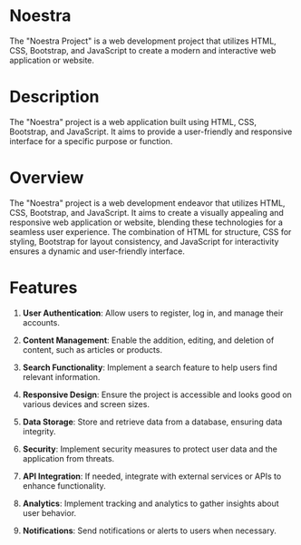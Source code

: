 # Noestra

The "Noestra Project" is a web development project that utilizes HTML, CSS, Bootstrap, and JavaScript to create a modern and interactive web application or website.

# Description

The "Noestra" project is a web application built using HTML, CSS, Bootstrap, and JavaScript. It aims to provide a user-friendly and responsive interface for a specific purpose or function.

# Overview

The "Noestra" project is a web development endeavor that utilizes HTML, CSS, Bootstrap, and JavaScript. It aims to create a visually appealing and responsive web application or website, blending these technologies for a seamless user experience. The combination of HTML for structure, CSS for styling, Bootstrap for layout consistency, and JavaScript for interactivity ensures a dynamic and user-friendly interface.

# Features

1. **User Authentication**: Allow users to register, log in, and manage their accounts.

2. **Content Management**: Enable the addition, editing, and deletion of content, such as articles or products.

3. **Search Functionality**: Implement a search feature to help users find relevant information.

4. **Responsive Design**: Ensure the project is accessible and looks good on various devices and screen sizes.

5. **Data Storage**: Store and retrieve data from a database, ensuring data integrity.

6. **Security**: Implement security measures to protect user data and the application from threats.

7. **API Integration**: If needed, integrate with external services or APIs to enhance functionality.

8. **Analytics**: Implement tracking and analytics to gather insights about user behavior.

9. **Notifications**: Send notifications or alerts to users when necessary.

